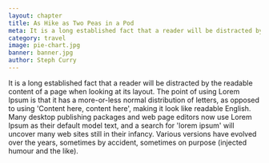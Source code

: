 ```yaml
---
layout: chapter
title: As Hike as Two Peas in a Pod
meta: It is a long established fact that a reader will be distracted by the readable content of a page when looking at its layout.
category: travel
image: pie-chart.jpg
banner: banner.jpg
author: Steph Curry
---
```


It is a long established fact that a reader will be distracted by the readable content of a page when looking at its layout. The point of using Lorem Ipsum is that it has a more-or-less normal distribution of letters, as opposed to using 'Content here, content here', making it look like readable English. Many desktop publishing packages and web page editors now use Lorem Ipsum as their default model text, and a search for 'lorem ipsum' will uncover many web sites still in their infancy. Various versions have evolved over the years, sometimes by accident, sometimes on purpose (injected humour and the like).